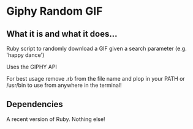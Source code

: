 # Giphy Random GIF

## What it is and what it does...

Ruby script to randomly download a GIF given a search parameter (e.g. 'happy dance')

Uses the GIPHY API

For best usage remove .rb from the file name and plop in your PATH or
/usr/bin to use from anywhere in the terminal!

## Dependencies

A recent version of Ruby. Nothing else!

